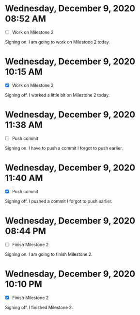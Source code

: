 # Wednesday, December  9, 2020 08:52 AM
- [ ] Work on Milestone 2

Signing on. I am going to work on Milestone 2 today.

# Wednesday, December  9, 2020 10:15 AM
- [X] Work on Milestone 2

Signing off. I worked a little bit on Milestone 2 today.

# Wednesday, December  9, 2020 11:38 AM
- [ ] Push commit

Signing on. I have to push a commit I forgot to push earlier.

# Wednesday, December  9, 2020 11:40 AM
- [X] Push commit

Signing off. I pushed a commit I forgot to push earlier.


# Wednesday, December  9, 2020 08:44 PM
- [ ] Finish Milestone 2

Signing on. I am going to finish Milestone 2.

# Wednesday, December  9, 2020 10:10 PM
- [X] Finish Milestone 2

Signing off. I finished Milestone 2.

